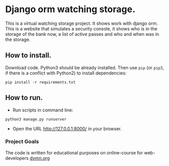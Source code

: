 # Django orm watching storage.

This is a virtual watching storage project. It shows work with django orm. This is a website that simulates
a security console, it shows who is in the storage of the bank now, a list of active passes and who and when was in the storage.

## How to install.

Download code. Python3 should be already installed. 
Then use `pip` (or `pip3`, if there is a conflict with Python2) to install dependencies:

```
pip install -r requirements.txt
```

## How to run. 

- Run scripts in command line:
```
python3 manage.py runserver
```
- Open the URL http://127.0.0.1:8000/ in your browser.


### Project Goals
The code is written for educational purposes on online-course for web-developers [dvmn.org](https://dvmn.org)

